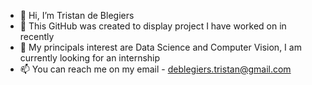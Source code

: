 - 👋 Hi, I’m Tristan de Blegiers
- 👀 This GitHub was created to display project I have worked on in recently
- 🌱 My principals interest are Data Science and Computer Vision, I am currently looking for an internship
- 📫 You can reach me on my email - deblegiers.tristan@gmail.com
